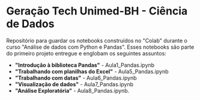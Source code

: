 # Geração Tech Unimed-BH - Ciência de Dados
Repositório para guardar os notebooks construídos no "Colab" durante o curso "Análise de dados com Python e Pandas".
Esses notebooks são parte do primeiro projeto entregue e englobam os seguintes assuntos:
* __"Introdução à biblioteca Pandas"__ - Aula1_Pandas.ipynb
* __"Trabalhando com planilhas do Excel"__ - Aula5_Pandas.ipynb
* __"Trabalhando com datas"__ - Aula6_Pandas.ipynb
* __"Visualização de dados"__ - Aula7_Pandas.ipynb
* __"Análise Exploratória"__ - Aula8_Pandas.ipynb.

